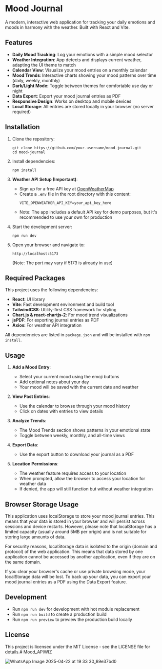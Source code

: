 # Mood Journal

A modern, interactive web application for tracking your daily emotions and moods in harmony with the weather. Built with React and Vite.

## Features

- **Daily Mood Tracking**: Log your emotions with a simple mood selector
- **Weather Integration**: App detects and displays current weather, adapting the UI theme to match
- **Calendar View**: Visualize your mood entries on a monthly calendar
- **Mood Trends**: Interactive charts showing your mood patterns over time (daily, weekly, monthly)
- **Dark/Light Mode**: Toggle between themes for comfortable use day or night
- **Data Export**: Export your mood journal entries as PDF
- **Responsive Design**: Works on desktop and mobile devices
- **Local Storage**: All entries are stored locally in your browser (no server required)

## Installation

1. Clone the repository:
   ```
   git clone https://github.com/your-username/mood-journal.git
   cd mood-journal
   ```

2. Install dependencies:
   ```
   npm install
   ```

3. **Weather API Setup (Important)**:
   - Sign up for a free API key at [OpenWeatherMap](https://openweathermap.org/api)
   - Create a `.env` file in the root directory with this content:
     ```
     VITE_OPENWEATHER_API_KEY=your_api_key_here
     ```
   - Note: The app includes a default API key for demo purposes, but it's recommended to use your own for production

4. Start the development server:
   ```
   npm run dev
   ```

5. Open your browser and navigate to:
   ```
   http://localhost:5173
   ```
   (Note: The port may vary if 5173 is already in use)

## Required Packages

This project uses the following dependencies:

- **React**: UI library
- **Vite**: Fast development environment and build tool
- **TailwindCSS**: Utility-first CSS framework for styling
- **Chart.js & react-chartjs-2**: For mood trend visualizations
- **jsPDF**: For exporting journal entries as PDF
- **Axios**: For weather API integration

All dependencies are listed in `package.json` and will be installed with `npm install`.

## Usage

1. **Add a Mood Entry**:
   - Select your current mood using the emoji buttons
   - Add optional notes about your day
   - Your mood will be saved with the current date and weather

2. **View Past Entries**:
   - Use the calendar to browse through your mood history
   - Click on dates with entries to view details

3. **Analyze Trends**:
   - The Mood Trends section shows patterns in your emotional state
   - Toggle between weekly, monthly, and all-time views

4. **Export Data**:
   - Use the export button to download your journal as a PDF

5. **Location Permissions**:
   - The weather feature requires access to your location
   - When prompted, allow the browser to access your location for weather data
   - If denied, the app will still function but without weather integration

## Browser Storage Usage

This application uses localStorage to store your mood journal entries. This means that your data is stored in your browser and will persist across sessions and device restarts. However, please note that localStorage has a limited capacity (usually around 5MB per origin) and is not suitable for storing large amounts of data.

For security reasons, localStorage data is isolated to the origin (domain and protocol) of the web application. This means that data stored by one application cannot be accessed by another application, even if they are on the same domain.

If you clear your browser's cache or use private browsing mode, your localStorage data will be lost. To back up your data, you can export your mood journal entries as a PDF using the Data Export feature.

## Development

- Run `npm run dev` for development with hot module replacement
- Run `npm run build` to create a production build
- Run `npm run preview` to preview the production build locally

## License

This project is licensed under the MIT License - see the LICENSE file for details.# Mood_APIWIZ


![WhatsApp Image 2025-04-22 at 19 33 30_89e37bd0](https://github.com/user-attachments/assets/0c786e56-d942-4348-82bd-cf16583ff321)


